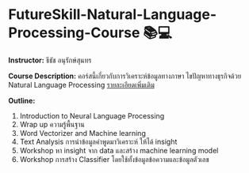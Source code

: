 # FutureSkill-Natural-Language-Processing-Course 📚💻

**Instructor:** ธีธัช อนุรักษ์สุนทร

**Course Description:** คอร์สนี้เกี่ยวกับการวิเคราะห์ข้อมูลทางภาษา ไขปัญหาทางธุรกิจด้วย Natural Language Processing
<a href="https://learn.futureskill.co/learning/course/104">รายละเอียดเพิ่มเติม</a>

**Outline:**
1. Introduction to Neural Language Processing
2. Wrap up ความรู้พื้นฐาน
3. Word Vectorizer and Machine learning
4. Text Analysis การนำข้อมูลคำพูดมาวิเคราะห์ ให้ได้ insight 
5. Workshop หา insight จาก data และสร้าง machine learning model 
6. Workshop การสร้าง Classifier โดยใช้ทั้งข้อมูลข้อความและข้อมูลตัวเลข
